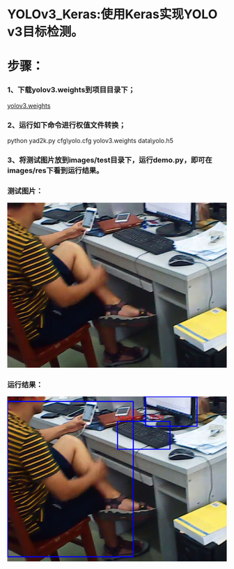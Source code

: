YOLOv3_Keras:使用Keras实现YOLO v3目标检测。
================================

# 步骤：

### 1、下载yolov3.weights到项目目录下；

[yolov3.weights](https://link.jianshu.com/?t=https%3A%2F%2Fpjreddie.com%2Fmedia%2Ffiles%2Fyolov3.weights)<br />  

### 2、运行如下命令进行权值文件转换；

python yad2k.py cfg\yolo.cfg yolov3.weights data\yolo.h5

### 3、将测试图片放到images/test目录下，运行demo.py，即可在images/res下看到运行结果。

### 测试图片：

![github](https://github.com/MrJoeyM/YOLOv3_Keras/blob/master/images/test/00071.png)  

### 运行结果：

![github](https://github.com/MrJoeyM/YOLOv3_Keras/blob/master/images/res/00071.png)  
